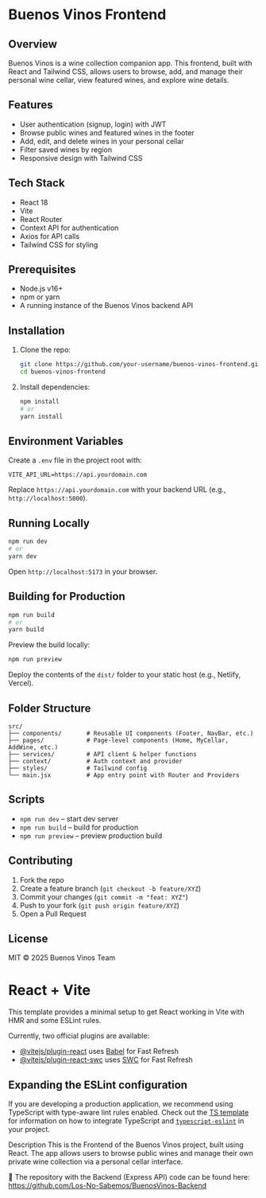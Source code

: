 
# Buenos Vinos Frontend

## Overview

Buenos Vinos is a wine collection companion app. This frontend, built with React and Tailwind CSS, allows users to browse, add, and manage their personal wine cellar, view featured wines, and explore wine details.

## Features

* User authentication (signup, login) with JWT
* Browse public wines and featured wines in the footer
* Add, edit, and delete wines in your personal cellar
* Filter saved wines by region
* Responsive design with Tailwind CSS

## Tech Stack

* React 18
* Vite
* React Router
* Context API for authentication
* Axios for API calls
* Tailwind CSS for styling

## Prerequisites

* Node.js v16+
* npm or yarn
* A running instance of the Buenos Vinos backend API

## Installation

1. Clone the repo:

   ```bash
   git clone https://github.com/your-username/buenos-vinos-frontend.git
   cd buenos-vinos-frontend
   ```
2. Install dependencies:

   ```bash
   npm install
   # or
   yarn install
   ```

## Environment Variables

Create a `.env` file in the project root with:

```env
VITE_API_URL=https://api.yourdomain.com
```

Replace `https://api.yourdomain.com` with your backend URL (e.g., `http://localhost:5000`).

## Running Locally

```bash
npm run dev
# or
yarn dev
```

Open `http://localhost:5173` in your browser.

## Building for Production

```bash
npm run build
# or
yarn build
```

Preview the build locally:

```bash
npm run preview
```

Deploy the contents of the `dist/` folder to your static host (e.g., Netlify, Vercel).

## Folder Structure

```
src/
├── components/       # Reusable UI components (Footer, NavBar, etc.)
├── pages/            # Page-level components (Home, MyCellar, AddWine, etc.)
├── services/         # API client & helper functions
├── context/          # Auth context and provider
├── styles/           # Tailwind config
└── main.jsx          # App entry point with Router and Providers
```

## Scripts

* `npm run dev` – start dev server
* `npm run build` – build for production
* `npm run preview` – preview production build

## Contributing

1. Fork the repo
2. Create a feature branch (`git checkout -b feature/XYZ`)
3. Commit your changes (`git commit -m "feat: XYZ"`)
4. Push to your fork (`git push origin feature/XYZ`)
5. Open a Pull Request

## License

MIT © 2025 Buenos Vinos Team


# React + Vite

This template provides a minimal setup to get React working in Vite with HMR and some ESLint rules.

Currently, two official plugins are available:

- [@vitejs/plugin-react](https://github.com/vitejs/vite-plugin-react/blob/main/packages/plugin-react) uses [Babel](https://babeljs.io/) for Fast Refresh
- [@vitejs/plugin-react-swc](https://github.com/vitejs/vite-plugin-react/blob/main/packages/plugin-react-swc) uses [SWC](https://swc.rs/) for Fast Refresh

## Expanding the ESLint configuration

If you are developing a production application, we recommend using TypeScript with type-aware lint rules enabled. Check out the [TS template](https://github.com/vitejs/vite/tree/main/packages/create-vite/template-react-ts) for information on how to integrate TypeScript and [`typescript-eslint`](https://typescript-eslint.io) in your project.

Description
This is the Frontend of the Buenos Vinos project, built using React.
The app allows users to browse public wines and manage their own private wine collection via a personal cellar interface.

🔗 The repository with the Backend (Express API) code can be found here: https://github.com/Los-No-Sabemos/BuenosVinos-Backend
